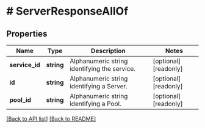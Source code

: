 # # ServerResponseAllOf

## Properties

Name | Type | Description | Notes
------------ | ------------- | ------------- | -------------
**service_id** | **string** | Alphanumeric string identifying the service. | [optional] [readonly]
**id** | **string** | Alphanumeric string identifying a Server. | [optional] [readonly]
**pool_id** | **string** | Alphanumeric string identifying a Pool. | [optional] [readonly]

[[Back to API list]](../../README.md#endpoints) [[Back to README]](../../README.md)
